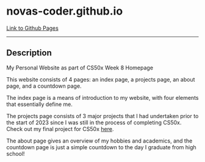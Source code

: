 # novas-coder.github.io

[Link to Github Pages](https://novas-coder.github.io)

---

## Description

My Personal Website as part of CS50x Week 8 Homepage

This website consists of 4 pages: an index page, a projects page, an about page, and a countdown page.

The index page is a means of introduction to my website, with four elements that essentially define me.

The projects page consists of 3 major projects that I had undertaken prior to the start of 2023 since I was still in the process of completing CS50x. Check out my final project for CS50x [here](https://github.com/novas-coder/TaskTastic).

The about page gives an overview of my hobbies and academics, and the countdown page is just a simple countdown to the day I graduate from high school!
